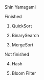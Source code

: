 Shin Yamagami

Finished

1. QuickSort

2. BinarySearch

3. MergeSort

Not finished

4. Hash

5. Bloom Filter
